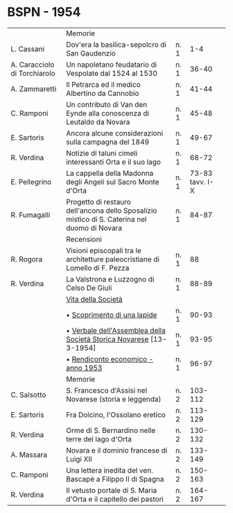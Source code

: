 # BSPN - 1954

<table>
    <tr>
        <td></td>
        <td>Memorie</td>
        <td></td>
        <td></td>
        <td></td>
    </tr>
    <tr>
        <td>L. Cassani</td>
        <td>Dov'era la basilica-sepolcro di San Gaudenzio</td>
        <td>n. 1</td>
        <td>1-4</td>
        <td></td>
    </tr>
    <tr>
        <td>A. Caracciolo di Torchiarolo</td>
        <td>Un napoletano feudatario di Vespolate dal 1524 al 1530</td>
        <td>n. 1</td>
        <td>36-40</td>
        <td></td>
    </tr>
    <tr>
        <td>A. Zammaretti</td>
        <td>Il Petrarca ed il medico Albertino da Cannobio</td>
        <td>n. 1</td>
        <td>41-44</td>
        <td></td>
    </tr>
    <tr>
        <td>C. Ramponi</td>
        <td>Un contributo di Van den Eynde alla conoscenza di Leutaldo da Novara</td>
        <td>n. 1</td>
        <td>45-48</td>
        <td></td>
    </tr>
    <tr>
        <td>E. Sartoris</td>
        <td>Ancora alcune considerazioni sulla campagna del 1849</td>
        <td>n. 1</td>
        <td>49-67</td>
        <td></td>
    </tr>
    <tr>
        <td>R. Verdina</td>
        <td>Notizie di taluni cimeli interessanti Orta e il suo lago</td>
        <td>n. 1</td>
        <td>68-72</td>
        <td></td>
    </tr>
    <tr>
        <td>E. Pellegrino</td>
        <td>La cappella della Madonna degli Angeli sul Sacro Monte d'Orta</td>
        <td>n. 1</td>
        <td>73-83 tavv. I-X</td>
        <td></td>
    </tr>
    <tr>
        <td>R. Fumagalli</td>
        <td>Progetto di restauro dell'ancona dello Sposalizio mistico di S. Caterina nel duomo di Novara</td>
        <td>n. 1</td>
        <td>84-87</td>
        <td></td>
    </tr>
    <tr>
        <td></td>
        <td>Recensioni</td>
        <td></td>
        <td></td>
        <td></td>
    </tr>
    <tr>
        <td>R. Rogora</td>
        <td>Visioni episcopali tra le architetture paleocristiane di Lomello di F. Pezza</td>
        <td>n. 1</td>
        <td>88</td>
        <td></td>
    </tr>
    <tr>
        <td>R. Verdina</td>
        <td>La Valstrona e Luzzogno di Celso De Giuli</td>
        <td>n. 1</td>
        <td>88-89</td>
        <td></td>
    </tr>
    <tr>
        <td></td>
        <td><a href="http://www.ssno.it/BSPNo/bspn_vita54.html#540">Vita della Società</a></td>
        <td></td>
        <td></td>
        <td></td>
    </tr>
    <tr>
        <td></td>
        <td>• <a href="http://www.ssno.it/BSPNo/bspn_vita54.html#541">Scoprimento di una lapide</a></td>
        <td>n. 1</td>
        <td>90-93</td>
        <td></td>
    </tr>
    <tr>
        <td></td>
        <td>• <a href="http://www.ssno.it/BSPNo/bspn_vita54.html#542">Verbale dell'Assemblea della Società
            Storica
            Novarese</a> [13-3-1954]
        </td>
        <td>n. 1</td>
        <td>93-95</td>
        <td></td>
    </tr>
    <tr>
        <td></td>
        <td>• <a href="http://www.ssno.it/BSPNo/bspn_vita54.html#543">Rendiconto economico - anno 1953</a></td>
        <td>n. 1</td>
        <td>96-97</td>
        <td></td>
    </tr>
    <tr>
        <td></td>
        <td>Memorie</td>
        <td></td>
        <td></td>
        <td></td>
    </tr>
    <tr>
        <td>C. Salsotto</td>
        <td>S. Francesco d'Assisi nel Novarese (storia e leggenda)</td>
        <td>n. 2</td>
        <td>103-112</td>
        <td></td>
    </tr>
    <tr>
        <td>E. Sartoris</td>
        <td>Fra Dolcino, l'Ossolano eretico</td>
        <td>n. 2</td>
        <td>113-129</td>
        <td></td>
    </tr>
    <tr>
        <td>R. Verdina</td>
        <td>Orme di S. Bernardino nelle terre del lago d'Orta</td>
        <td>n. 2</td>
        <td>130-132</td>
        <td></td>
    </tr>
    <tr>
        <td>A. Massara</td>
        <td>Novara e il dominio francese di Luigi XII</td>
        <td>n. 2</td>
        <td>133-149</td>
        <td></td>
    </tr>
    <tr>
        <td>C. Ramponi</td>
        <td>Una lettera inedita del ven. Bascapè a Filippo II di Spagna</td>
        <td>n. 2</td>
        <td>150-163</td>
        <td></td>
    </tr>
    <tr>
        <td>R. Verdina</td>
        <td>Il vetusto portale di S. Maria d'Orta e il capitello dei pastori</td>
        <td>n. 2</td>
        <td>164-167</td>
        <td></td>
    </tr>
</table>